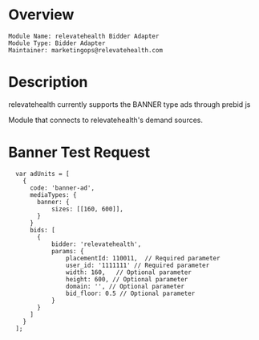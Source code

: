 # Overview

```
Module Name: relevatehealth Bidder Adapter
Module Type: Bidder Adapter
Maintainer: marketingops@relevatehealth.com
```

# Description

relevatehealth currently supports the BANNER type ads through prebid js

Module that connects to relevatehealth's demand sources.

# Banner Test Request
```
  var adUnits = [
    {
      code: 'banner-ad',
      mediaTypes: {
        banner: {
            sizes: [[160, 600]], 
        }
      }
      bids: [
        {
            bidder: 'relevatehealth',
            params: {
                placementId: 110011,  // Required parameter
                user_id: '1111111' // Required parameter
                width: 160,   // Optional parameter 
                height: 600, // Optional parameter
                domain: '', // Optional parameter
		        bid_floor: 0.5 // Optional parameter
            }
        }
      ]
    }
  ];
```